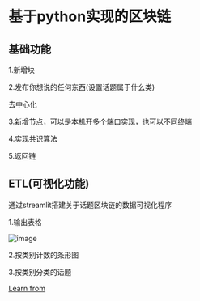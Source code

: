 # 基于python实现的区块链
## 基础功能
1.新增块

2.发布你想说的任何东西(设置话题属于什么类)

去中心化

3.新增节点，可以是本机开多个端口实现，也可以不同终端

4.实现共识算法

5.返回链

## ETL(可视化功能)
通过streamlit搭建关于话题区块链的数据可视化程序

1.输出表格

![image]()

2.按类别计数的条形图

3.按类别分类的话题

[Learn from](https://hackernoon.com/learn-blockchains-by-building-one-117428612f46)
